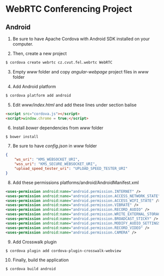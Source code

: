 WebRTC Conferencing Project
=========================

Android
-----------

1. Be sure to have Apache Cordova with Android SDK installed on your computer.

2. Then, create a new project

  ```bash
  $ cordova create webrtc cz.cvut.fel.webrtc WebRTC
  ```

3. Empty *www* folder and copy *angular-webpage* project files in *www* folder

4. Add Android platform

  ```bash
  $ cordova platform add android
  ```

5. Edit *www/index.html* and add these lines under section balise

  ```html
  <script src="cordova.js"></script>
  <script>window.chrome = true;</script>
  ```

6. Install *bower* dependencies from *www* folder
  
  ```bash
  $ bower install
  ```

7. Be sure to have *config.json* in *www* folder

  ```json
  {
      "ws_uri": "KMS_WEBSOCKET_URI",
      "wss_uri": "KMS_SECURE_WEBSOCKET_URI",
      "upload_speed_tester_uri": "UPLOAD_SPEED_TESTER_URI"
  }
  ```

8. Add these permissions platforms/android/AndroidManifest.xml

  ```xml
  <uses-permission android:name="android.permission.INTERNET" />
  <uses-permission android:name="android.permission.ACCESS_NETWORK_STATE" />
  <uses-permission android:name="android.permission.ACCESS_WIFI_STATE" />
  <uses-permission android:name="android.permission.VIBRATE" />
  <uses-permission android:name="android.permission.RECORD_AUDIO" />
  <uses-permission android:name="android.permission.WRITE_EXTERNAL_STORAGE" />
  <uses-permission android:name="android.permission.BROADCAST_STICKY" />
  <uses-permission android:name="android.permission.MODIFY_AUDIO_SETTINGS" />
  <uses-permission android:name="android.permission.RECORD_VIDEO" />
  <uses-permission android:name="android.permission.CAMERA" />
  ```

9. Add Crosswalk plugin

  ```bash
  $ cordova plugin add cordova-plugin-crosswalk-webview
  ```

10. Finally, build the application

  ```bash
  $ cordova build android
  ```
